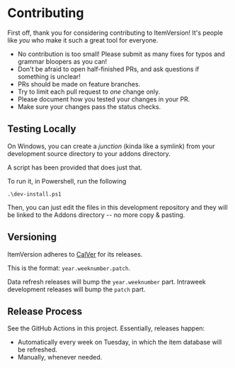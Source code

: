 # Contributing

First off, thank you for considering contributing to ItemVersion! It's people like _you_ who make it
such a great tool for everyone.

- No contribution is too small! Please submit as many fixes for typos and grammar bloopers as you
  can!
- Don't be afraid to open half-finished PRs, and ask questions if something is unclear!
- PRs should be made on feature branches.
- Try to limit each pull request to _one_ change only.
- Please document how you tested your changes in your PR.
- Make sure your changes pass the status checks.

## Testing Locally

On Windows, you can create a _junction_ (kinda like a symlink) from your development source
directory to your addons directory.

A script has been provided that does just that.

To run it, in Powershell, run the following

```pwsh
.\dev-install.ps1
```

Then, you can just edit the files in this development repository and they will be linked to the
Addons directory -- no more copy & pasting.

## Versioning

ItemVersion adheres to [CalVer](https://calver.org/) for its releases.

This is the format: `year.weeknumber.patch`.

Data refresh releases will bump the `year.weeknumber` part. Intraweek development releases will bump
the `patch` part.

## Release Process

See the GitHub Actions in this project. Essentially, releases happen:

- Automatically every week on Tuesday, in which the item database will be refreshed.
- Manually, whenever needed.
